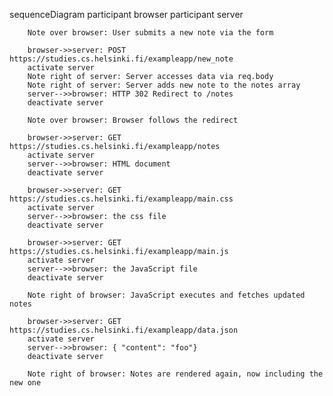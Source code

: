 sequenceDiagram
    participant browser
    participant server
    
        Note over browser: User submits a new note via the form
    
        browser->>server: POST https://studies.cs.helsinki.fi/exampleapp/new_note
        activate server
        Note right of server: Server accesses data via req.body
        Note right of server: Server adds new note to the notes array
        server-->>browser: HTTP 302 Redirect to /notes
        deactivate server
    
        Note over browser: Browser follows the redirect
    
        browser->>server: GET https://studies.cs.helsinki.fi/exampleapp/notes
        activate server
        server-->>browser: HTML document
        deactivate server
    
        browser->>server: GET https://studies.cs.helsinki.fi/exampleapp/main.css
        activate server
        server-->>browser: the css file
        deactivate server
    
        browser->>server: GET https://studies.cs.helsinki.fi/exampleapp/main.js
        activate server
        server-->>browser: the JavaScript file
        deactivate server
    
        Note right of browser: JavaScript executes and fetches updated notes
    
        browser->>server: GET https://studies.cs.helsinki.fi/exampleapp/data.json
        activate server
        server-->>browser: { "content": "foo"}
        deactivate server
    
        Note right of browser: Notes are rendered again, now including the new one
